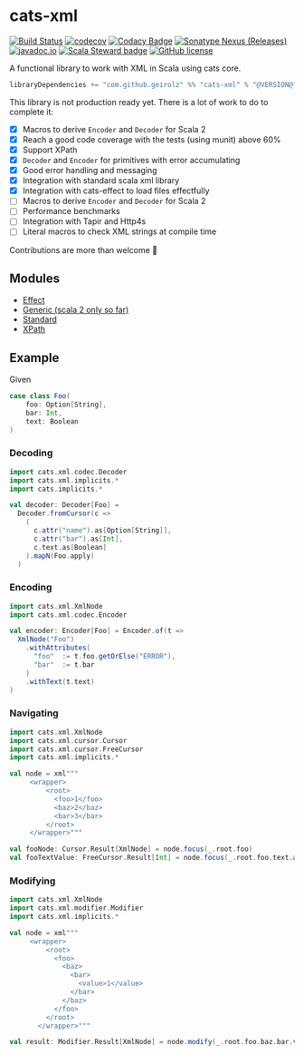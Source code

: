 # cats-xml

[![Build Status](https://github.com/geirolz/cats-xml/actions/workflows/cicd.yml/badge.svg)](https://github.com/geirolz/cats-xml/actions)
[![codecov](https://img.shields.io/codecov/c/github/geirolz/cats-xml)](https://codecov.io/gh/geirolz/cats-xml)
[![Codacy Badge](https://app.codacy.com/project/badge/Grade/3101ec45f0114ad0abde91181c8c238c)](https://www.codacy.com/gh/geirolz/cats-xml/dashboard?utm_source=github.com&amp;utm_medium=referral&amp;utm_content=geirolz/cats-xml&amp;utm_campaign=Badge_Grade)
[![Sonatype Nexus (Releases)](https://img.shields.io/nexus/r/com.github.geirolz/cats-xml-core_2.13?server=https%3A%2F%2Foss.sonatype.org)](https://mvnrepository.com/artifact/com.github.geirolz/cats-xml-core)
[![javadoc.io](https://javadoc.io/badge2/com.github.geirolz/cats-xml-core_2.13/javadoc.io.svg)](https://javadoc.io/doc/com.github.geirolz/cats-xml-core_2.13)
[![Scala Steward badge](https://img.shields.io/badge/Scala_Steward-helping-blue.svg?style=flat&logo=data:image/png;base64,iVBORw0KGgoAAAANSUhEUgAAAA4AAAAQCAMAAAARSr4IAAAAVFBMVEUAAACHjojlOy5NWlrKzcYRKjGFjIbp293YycuLa3pYY2LSqql4f3pCUFTgSjNodYRmcXUsPD/NTTbjRS+2jomhgnzNc223cGvZS0HaSD0XLjbaSjElhIr+AAAAAXRSTlMAQObYZgAAAHlJREFUCNdNyosOwyAIhWHAQS1Vt7a77/3fcxxdmv0xwmckutAR1nkm4ggbyEcg/wWmlGLDAA3oL50xi6fk5ffZ3E2E3QfZDCcCN2YtbEWZt+Drc6u6rlqv7Uk0LdKqqr5rk2UCRXOk0vmQKGfc94nOJyQjouF9H/wCc9gECEYfONoAAAAASUVORK5CYII=)](https://scala-steward.org)
[![GitHub license](https://img.shields.io/github/license/geirolz/cats-xml)](https://github.com/geirolz/cats-xml/blob/master/LICENSE)

A functional library to work with XML in Scala using cats core.

```sbt
libraryDependencies += "com.github.geirolz" %% "cats-xml" % "@VERSION@"
```

This library is not production ready yet. There is a lot of work to do to complete it:
- [X] Macros to derive `Encoder` and `Decoder` for Scala 2
- [X] Reach a good code coverage with the tests (using munit) above 60%
- [X] Support XPath
- [X] `Decoder` and `Encoder` for primitives with error accumulating
- [X] Good error handling and messaging 
- [X] Integration with standard scala xml library
- [X] Integration with cats-effect to load files effectfully
- [ ] Macros to derive `Encoder` and `Decoder` for Scala 2
- [ ] Performance benchmarks
- [ ] Integration with Tapir and Http4s
- [ ] Literal macros to check XML strings at compile time

Contributions are more than welcome 💪

## Modules
- [Effect](@DOC_OUT@/effect.md)
- [Generic (scala 2 only so far)](@DOC_OUT@/generic.md)
- [Standard](@DOC_OUT@/standard.md)
- [XPath](@DOC_OUT@/xpath.md)

## Example
Given
```scala mdoc:reset:silent
case class Foo(
    foo: Option[String], 
    bar: Int, 
    text: Boolean
)
```

### Decoding
```scala mdoc:nest:silent
import cats.xml.codec.Decoder
import cats.xml.implicits.*
import cats.implicits.*

val decoder: Decoder[Foo] =
  Decoder.fromCursor(c =>
    (
      c.attr("name").as[Option[String]],
      c.attr("bar").as[Int],
      c.text.as[Boolean]
    ).mapN(Foo.apply)
  )
```

### Encoding
```scala mdoc:nest:silent
import cats.xml.XmlNode
import cats.xml.codec.Encoder

val encoder: Encoder[Foo] = Encoder.of(t =>
  XmlNode("Foo")
    .withAttributes(
      "foo"  := t.foo.getOrElse("ERROR"),
      "bar"  := t.bar
    )
    .withText(t.text)
)
```

### Navigating
```scala mdoc:reset
import cats.xml.XmlNode
import cats.xml.cursor.Cursor
import cats.xml.cursor.FreeCursor
import cats.xml.implicits.*

val node = xml"""
     <wrapper>
         <root>
           <foo>1</foo>
           <baz>2</baz>
           <bar>3</bar>
         </root>
     </wrapper>"""

val fooNode: Cursor.Result[XmlNode] = node.focus(_.root.foo)
val fooTextValue: FreeCursor.Result[Int] = node.focus(_.root.foo.text.as[Int])
```

### Modifying
```scala mdoc:reset
import cats.xml.XmlNode
import cats.xml.modifier.Modifier
import cats.xml.implicits.*

val node = xml"""
     <wrapper>
         <root>
           <foo>
             <baz>
               <bar>
                 <value>1</value>
               </bar>
             </baz>
           </foo>
         </root>
       </wrapper>"""

val result: Modifier.Result[XmlNode] = node.modify(_.root.foo.baz.bar.value.modifyIfNode(_.withText(2)))
```